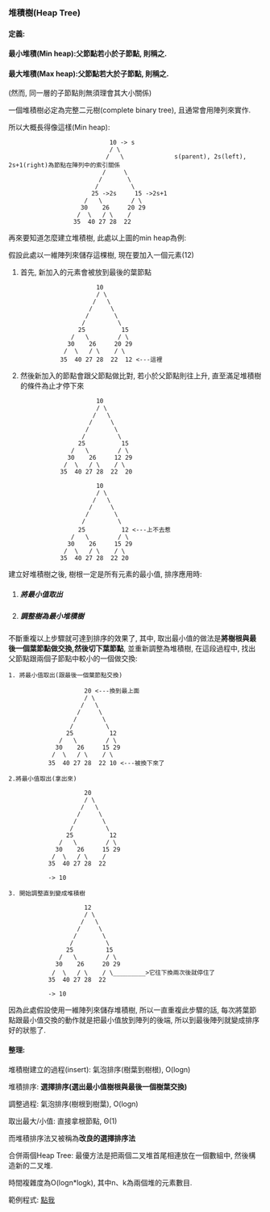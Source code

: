 ### 堆積樹\(Heap Tree\)

#### 定義:

#### 最小堆積\(Min heap\):父節點若小於子節點, 則稱之.

#### 最大堆積\(Max heap\):父節點若大於子節點, 則稱之.

\(然而, 同一層的子節點則無須理會其大小關係\)

一個堆積樹必定為完整二元樹\(complete binary tree\), 且通常會用陣列來實作.

所以大概長得像這樣\(Min heap\):

```
                            10 -> s
                            / \
                           /   \              s(parent), 2s(left), 2s+1(right)為節點在陣列中的索引關係
                          /     \                  
                         /       \ 
                        /         \
                       25 ->2s     15 ->2s+1
                     /   \        / \
                    30    26     20 29
                   /  \   / \    /
                  35  40 27 28  22
```

再來要知道怎麼建立堆積樹, 此處以上圖的min heap為例:

假設此處以一維陣列來儲存這棵樹, 現在要加入一個元素\(12\)

1. 首先, 新加入的元素會被放到最後的葉節點

   ```
                        10
                        / \
                       /   \
                      /     \
                     /       \ 
                    /         \
                   25          15
                 /   \        / \
                30    26     20 29
               /  \   / \    / \
              35  40 27 28  22  12 <---這裡
   ```

2. 然後新加入的節點會跟父節點做比對, 若小於父節點則往上升, 直至滿足堆積樹的條件為止才停下來

   ```
                        10
                        / \
                       /   \
                      /     \
                     /       \ 
                    /         \
                   25          15
                 /   \        / \
                30    26     12 29
               /  \   / \    / \
              35  40 27 28  22  20

                        10
                        / \
                       /   \
                      /     \
                     /       \ 
                    /         \
                   25          12 <---上不去惹
                 /   \        / \
                30    26     15 29
               /  \   / \    / \
              35  40 27 28  22 20
   ```

建立好堆積樹之後, 樹根一定是所有元素的最小值, 排序應用時:

1. ##### 將最小值取出
2. ##### 調整樹為最小堆積樹

不斷重複以上步驟就可達到排序的效果了, 其中, 取出最小值的做法是**將樹根與最後一個葉節點做交換,然後切下葉節點**, 並重新調整為堆積樹, 在這段過程中, 找出父節點跟兩個子節點中較小的一個做交換:

```
1. 將最小值取出(跟最後一個葉節點交換)

                     20 <---換到最上面
                     / \
                    /   \
                   /     \
                  /       \ 
                 /         \
                25          12
              /   \        / \
             30    26     15 29
            /  \   / \    / \
           35  40 27 28  22 10 <---被換下來了

2.將最小值取出(拿出來)

                     20
                     / \
                    /   \
                   /     \
                  /       \ 
                 /         \
                25          12
              /   \        / \
             30    26     15 29
            /  \   / \    /
           35  40 27 28  22 

           -> 10

3. 開始調整直到變成堆積樹

                     12
                     / \
                    /   \
                   /     \
                  /       \ 
                 /         \
                25         15
              /   \        / \
             30    26     20 29
            /  \   / \    / \_________>它往下換兩次後就停住了
           35  40 27 28  22 

           -> 10
```

因為此處假設使用一維陣列來儲存堆積樹, 所以一直重複此步驟的話, 每次將葉節點跟最小值交換的動作就是把最小值放到陣列的後端, 所以到最後陣列就變成排序好的狀態了.

#### 整理:

堆積樹建立的過程\(insert\): 氣泡排序\(樹葉到樹根\), O\(logn\)

堆積排序: **選擇排序\(選出最小值樹根與最後一個樹葉交換\)**

調整過程: 氣泡排序\(樹根到樹葉\), O\(logn\)

取出最大/小值: 直接拿根節點, Θ\(1\)

而堆積排序法又被稱為**改良的選擇排序法**

合併兩個Heap Tree: 最優方法是把兩個二叉堆首尾相連放在一個數組中, 然後構造新的二叉堆.

時間複雜度為O\(logn\*logk\), 其中n、k為兩個堆的元素數目.

範例程式: [點我](https://github.com/yotsuba1022/LeetCode/blob/master/src/main/java/idv/carl/datastructures/heaptree/MinHeap.java)

